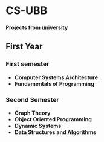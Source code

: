 # CS-UBB
**Projects from university**

## First Year

### First semester
- **Computer Systems Architecture**
- **Fundamentals of Programming**


### Second Semester
- **Graph Theory**
- **Object Oriented Programming**
- **Dynamic Systems**
- **Data Structures and Algorithms**

